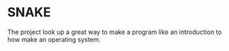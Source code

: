 # SNAKE
The project look up a great way to make a program like an introduction to how make an operating system.
